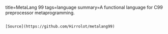 title=MetaLang 99
tags=language
summary=A functional language for C99 preprocessor metaprogramming.
~~~~~~

[Source](https://github.com/Hirrolot/metalang99)

